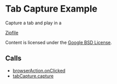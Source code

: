 
Tab Capture Example
=======

Capture a tab and play in a

[Zipfile](http://developer.chrome.com/extensions/examples/api/tabCapture.zip)

Content is licensed under the [Google BSD License](http://code.google.com/google_bsd_license.html).

Calls
-----

* [browserAction.onClicked](https://developer.chrome.com/extensions/browserAction#event-onClicked)
* [tabCapture.capture](https://developer.chrome.com/extensions/tabCapture#method-capture)